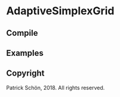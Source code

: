 # AdaptiveSimplexGrid

## Compile

## Examples

## Copyright
Patrick Schön, 2018. All rights reserved.
